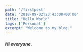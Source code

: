```yaml
---
path: '/firstpost'
date: '2018-09-02T23:43:00+00:00'
title: "Hello World"
tags: ['Personal']
excerpt: "Welcome to my blog."
---
```

##### Hi everyone. 